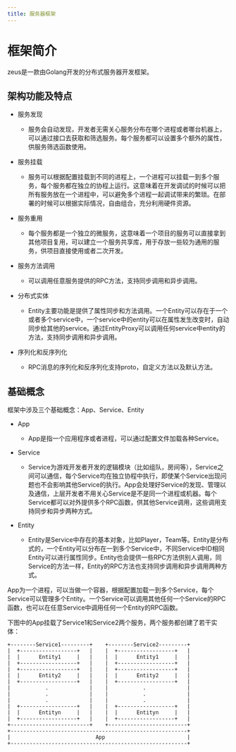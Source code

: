 ```yaml
---
title: 服务器框架
---
```



# 框架简介
zeus是一款由Golang开发的分布式服务器开发框架。

## 架构功能及特点

  - 服务发现
    - 服务会自动发现，开发者无需关心服务分布在哪个进程或者哪台机器上，可以通过接口去获取和筛选服务。每个服务都可以设置多个额外的属性，供服务筛选函数使用。

  - 服务挂载
    - 服务可以根据配置挂载到不同的进程上，一个进程可以挂载一到多个服务，每个服务都在独立的协程上运行。这意味着在开发调试的时候可以把所有服务放在一个进程中，可以避免多个进程一起调试带来的繁琐。在部署的时候可以根据实际情况，自由组合，充分利用硬件资源。

  - 服务重用
    - 每个服务都是一个独立的微服务，这意味着一个项目的服务可以直接拿到其他项目复用，可以建立一个服务共享库，用于存放一些较为通用的服务，供项目直接使用或者二次开发。

  - 服务方法调用
    - 可以调用任意服务提供的RPC方法，支持同步调用和异步调用。

  - 分布式实体
    - Entity主要功能是提供了属性同步和方法调用。一个Entity可以存在于一个或者多个service中，一个service中的entity可以在属性发生改变时，自动同步给其他的service。通过EntityProxy可以调用任何service中entity的方法，支持同步调用和异步调用。

  - 序列化和反序列化
    - RPC消息的序列化和反序列化支持proto，自定义方法以及默认方法。



## 基础概念

框架中涉及三个基础概念：App、Service、Entity

 - App
   - App是指一个应用程序或者进程，可以通过配置文件加载各种Service。

 - Service
   - Service为游戏开发者开发的逻辑模块（比如组队，房间等），Service之间可以通信，每个Service均在独立协程中执行，即使某个Service出现问题也不会影响其他Service的执行。App会处理好Service的发现、管理以及通信，上层开发者不用关心Service是不是同一个进程或机器。每个Service都可以对外提供多个RPC函数，供其他Service调用，这些调用支持同步和异步两种方式。

 - Entity
   - Entity是Service中存在的基本对象，比如Player，Team等。Entity是分布式的，一个Entity可以分布在一到多个Service中，不同Service中ID相同Entity可以进行属性同步。Entity也会提供一些RPC方法供别人调用，同Service的方法一样，Entity的RPC方法也支持同步调用和异步调用两种方式。


App为一个进程，可以当做一个容器，根据配置加载一到多个Service，每个Service可以管理多个Entity。一个Service可以调用其他任何一个Service的RPC函数，也可以在任意Service中调用任何一个Entity的RPC函数。

下图中的App挂载了Service1和Service2两个服务，两个服务都创建了若干实体：

```
+--------Service1---------+    +--------Service2---------+
|  +------------------+   |    |  +------------------+   |
|  |      Entity1     |   |    |  |      Entity1     |   |
|  +------------------+   |    |  +------------------+   |
|  +------------------+   |    |  +------------------+   |
|  |      Entity2     |   |    |  |      Entity2     |   |
|  +------------------+   |    |  +------------------+   |
|           .             |    |           .             |
|           .             |    |           .             |
|           .             |    |           .             |
|  +------------------+   |    |  +------------------+   |
|  |      Entityn     |   |    |  |      Entityn     |   |
|  +------------------+   |    |  +------------------+   |
+-------------------------+    +-------------------------+
+--------------------------------------------------------+
|                           App                          |
+--------------------------------------------------------+

```
